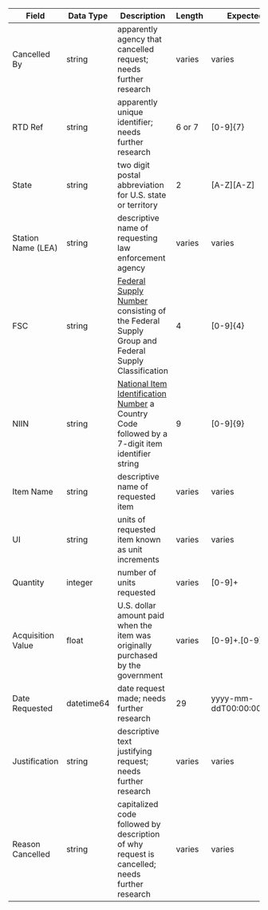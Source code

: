    
| Field | Data Type | Description | Length | Expected Pattern | null? |   
| ----- | ---- | ---- | ---- | ---- |---- |   
| Cancelled By | string | apparently agency that cancelled request; needs further research | varies | varies | yes | 
| RTD Ref | string | apparently unique identifier; needs further research | 6 or 7 | [0-9]{7} | no |   
| State | string | two digit postal abbreviation for U.S. state or territory| 2 | \[A-Z\]\[A-Z\] | no |   
| Station Name (LEA) | string | descriptive name of requesting law enforcement agency | varies | varies | no |   
| FSC | string | [Federal Supply Number](https://en.wikipedia.org/wiki/NATO_Stock_Number#Federal_Supply_Classification_Group_(FSCG)) consisting of the Federal Supply Group and Federal Supply Classification | 4 | \[0-9\]{4} | no |   
| NIIN | string | [National Item Identification Number](https://en.wikipedia.org/wiki/NATO_Stock_Number#National_Item_Identification_Number_(NIIN)) a Country Code followed by a 7-digit item identifier string | 9 | \[0-9\]{9} | no |   
| Item Name | string | descriptive name of requested item | varies | varies | no |   
| UI | string | units of requested item known as unit increments | varies | varies | no |   
| Quantity | integer | number of units requested | varies | [0-9]+ | no |   
| Acquisition Value | float | U.S. dollar amount paid when the item was originally purchased by the government | varies | [0-9]+.[0-9]{2} | no |   
| Date Requested | datetime64 | date request made; needs further research | 29 | yyyy-mm-ddT00:00:00.000000000 | no |   
| Justification | string | descriptive text justifying request; needs further research | varies | varies | yes |   
| Reason Cancelled | string | capitalized code followed by description of why request is cancelled; needs further research | varies | varies | yes |   

